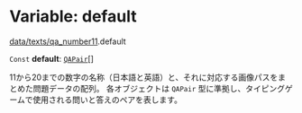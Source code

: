 # Variable: default

[data/texts/qa\_number11](../modules/data_texts_qa_number11.md).default

 `Const` **default**: [`QAPair`](../interfaces/types.QAPair.md)[]

11から20までの数字の名称（日本語と英語）と、それに対応する画像パスをまとめた問題データの配列。
各オブジェクトは `QAPair` 型に準拠し、タイピングゲームで使用される問いと答えのペアを表します。
